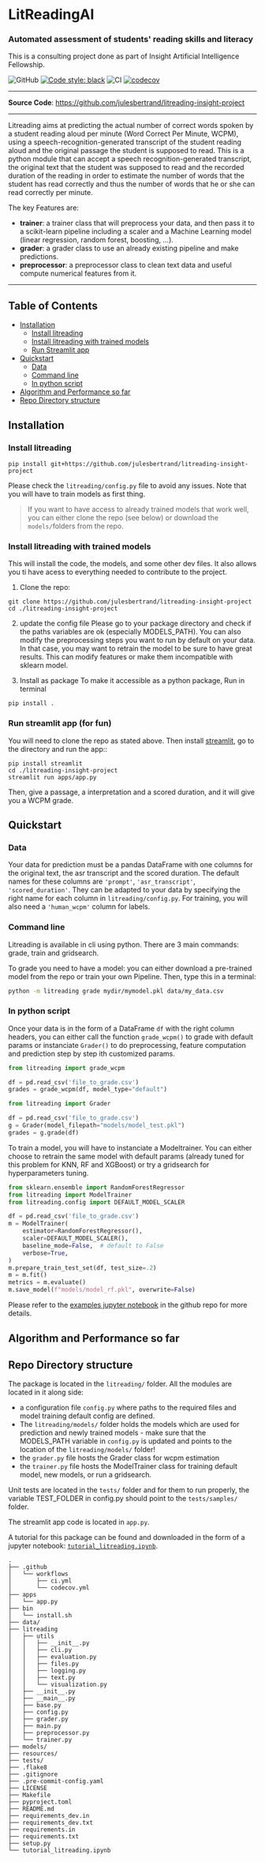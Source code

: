 # LitReadingAI
### Automated assessment of students' reading skills and literacy
This is a consulting project done as part of Insight Artificial Intelligence Fellowship.

![GitHub](https://img.shields.io/github/license/julesbertrand/litreading-insight-project)
[![Code style: black](https://img.shields.io/badge/code%20style-black-000000.svg)](https://pypi.org/project/black/)
![CI](https://github.com/julesbertrand/litreading-insight-project/actions/workflows/ci.yml/badge.svg)
[![codecov](https://codecov.io/gh/julesbertrand/litreading-insight-project/branch/develop/graph/badge.svg?token=ULW5SHSJSC)](https://codecov.io/gh/julesbertrand/litreading-insight-project)

---

**Source Code**: <a href="https://github.com/julesbertrand/litreading-insight-project" target="_blank">https://github.com/julesbertrand/litreading-insight-project</a>

---

Litreading aims at predicting the actual number of correct words spoken by a student reading aloud per minute (Word Correct Per Minute, WCPM), using a speech-recognition-generated transcript of the student reading aloud and the original passage the student is supposed to read.
This is a python module that can accept a speech recognition-generated transcript, the original text that the student was supposed to read and the recorded duration of the reading in order to estimate the number of words that the student has read correctly and thus the number of words that he or she can read correctly per minute.

The key Features are:
* **trainer**: a trainer class that will preprocess your data, and then pass it to a scikit-learn pipeline including a scaler and a Machine Learning model (linear regression, random forest, boosting, ...).
* **grader**: a grader class to use an already existing pipeline and make predictions.
* **preprocessor**: a preprocessor class to clean text data and useful compute numerical features from it.

---

## Table of Contents
* [Installation](#installation)
    * [Install litreading](#install-litreading)
    * [Install litreading with trained models](#install-litreading-with-trained-models)
    * [Run Streamlit app](#run-streamlit-app-for-fun)
* [Quickstart](#quickstart)
   * [Data](#data)
   * [Command line](#command-line)
   * [In python script](#in-python-script)
* [Algorithm and Performance so far](#algorithm-and-performance-so-far)
* [Repo Directory structure](#repo-directory-structure)

## Installation

### Install litreading

```
pip install git+https://github.com/julesbertrand/litreading-insight-project
```

Please check the `litreading/config.py` file to avoid any issues. Note that you will have to train models as first thing.

> If you want to have access to already trained models that work well, you can either clone the repo (see below) or download the `models/`folders from the repo.

### Install litreading with trained models

This will install the code, the models, and some other dev files. It also allows you ti have acess to everything needed to contribute to the project.

1. Clone the repo:
```
git clone https://github.com/julesbertrand/litreading-insight-project
cd ./litreading-insight-project
```

2. update the config file
Please go to your package directory and check if the paths variables are ok (especially MODELS_PATH).
You can also modify the preprocessing steps you want to run by default on your data. In that case, you may want to retrain the model to be sure to have great results. This can modify features or make them incompatible with sklearn model.

3. Install as package
To make it accessible as a python package, Run in terminal
```
pip install .
```

### Run streamlit app (for fun)
You will need to clone the repo as stated above. Then install [streamlit](https://www.streamlit.io/), go to the directory and run the app::
```
pip install streamlit
cd ./litreading-insight-project
streamlit run apps/app.py
```

Then, give a passage, a interpretation and a scored duration, and it will give you a WCPM grade.


## Quickstart


### Data

Your data for prediction must be a pandas DataFrame with one columns for the original text, the asr transcript and the scored duration. The default names for these columns are `'prompt'`, `'asr_transcript'`, `'scored_duration'`. They can be adapted to your data by specifying the right name for each column in `litreading/config.py`. For training, you will also need a `'human_wcpm'` column for labels.

### Command line

Litreading is available in cli using python. There are 3 main commands: grade, train and gridsearch.

To grade you need to have a model: you can either download a pre-trained model from the repo or train your own Pipeline. Then, type this in a terminal:
```bash
python -m litreading grade mydir/mymodel.pkl data/my_data.csv
```

### In python script

Once your data is in the form of a DataFrame `df` with the right column headers, you can either call the function `grade_wcpm()` to grade with default params or instanciate `Grader()` to do preprocessing, feature computation and prediction step by step ith customized params.

```python
from litreading import grade_wcpm

df = pd.read_csv('file_to_grade.csv')
grades = grade_wcpm(df, model_type="default")
```

```python
from litreading import Grader

df = pd.read_csv('file_to_grade.csv')
g = Grader(model_filepath="models/model_test.pkl")
grades = g.grade(df)
```

To train a model, you will have to instanciate a Modeltrainer. You can either choose to retrain the same model with default params (already tuned for this problem for KNN, RF and XGBoost) or try a gridsearch for hyperparameters tuning.

```python
from sklearn.ensemble import RandomForestRegressor
from litreading import ModelTrainer
from litreading.config import DEFAULT_MODEL_SCALER

df = pd.read_csv('file_to_grade.csv')
m = ModelTrainer(
    estimator=RandomForestRegressor(),
    scaler=DEFAULT_MODEL_SCALER(),
    baseline_mode=False,  # default to False
    verbose=True,
)
m.prepare_train_test_set(df, test_size=.2)
m = m.fit()
metrics = m.evaluate()
m.save_model(f"models/model_rf.pkl", overwrite=False)
```

Please refer to the [examples jupyter notebook](https://github.com/julesbertrand/litreading-insight-project/blob/master/tutorial_litgrade.ipynb) in the github repo for more details.

## Algorithm and Performance so far


## Repo Directory structure

The package is located in the `litreading/` folder. All the modules are located in it along side:
- a configuration file `config.py` where paths to the required files and model training default config are defined.
- The `litreading/models/` folder holds the models which are used for prediction and newly trained models - make sure that the MODELS_PATH variable in `config.py` is updated and points to the location of the `litreading/models/` folder!
- the `grader.py` file hosts the Grader class for wcpm estimation
- the `trainer.py` file hosts the ModelTrainer class for training default model, new models, or run a gridsearch.

Unit tests are located in the `tests/` folder and for them to run properly, the variable TEST_FOLDER in config.py should point to the `tests/samples/` folder.

The streamlit app code is located in `app.py`.

A tutorial for this package can be found and downloaded in the form of a jupyter notebook: [`tutorial_litreading.ipynb`](https://github.com/julesbertrand/litreading-insight-project/blob/master/tutorial_litreading.ipynb).

```
.
├── .github
│   └── workflows
│       ├── ci.yml
│       └── codecov.yml
├── apps
│   └── app.py
├── bin
│   └── install.sh
├── data/
├── litreading
│   ├── utils
│   │   ├── __init__.py
│   │   ├── cli.py
│   │   ├── evaluation.py
│   │   ├── files.py
│   │   ├── logging.py
│   │   ├── text.py
│   │   └── visualization.py
│   ├── __init__.py
│   ├── __main__.py
│   ├── base.py
│   ├── config.py
│   ├── grader.py
│   ├── main.py
│   ├── preprocessor.py
│   └── trainer.py
├── models/
├── resources/
├── tests/
├── .flake8
├── .gitignore
├── .pre-commit-config.yaml
├── LICENSE
├── Makefile
├── pyproject.toml
├── README.md
├── requirements_dev.in
├── requirements_dev.txt
├── requirements.in
├── requirements.txt
├── setup.py
└── tutorial_litreading.ipynb
```
